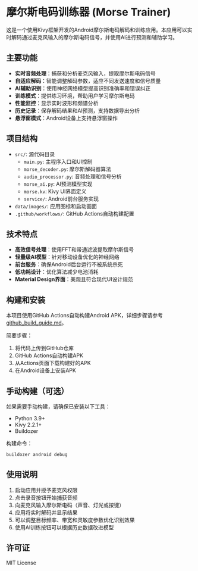 # 摩尔斯电码训练器 (Morse Trainer)

这是一个使用Kivy框架开发的Android摩尔斯电码解码和训练应用。本应用可以实时解码通过麦克风输入的摩尔斯电码信号，并使用AI进行预测和辅助学习。

## 主要功能

- **实时音频处理**：捕获和分析麦克风输入，提取摩尔斯电码信号
- **自适应解码**：智能调整解码参数，适应不同发送速度和信号质量
- **AI辅助识别**：使用神经网络模型提高识别准确率和错误纠正
- **训练模式**：提供练习环境，帮助用户学习摩尔斯电码
- **性能监控**：显示实时波形和频谱分析
- **历史记录**：保存解码结果和AI预测，支持数据导出分析
- **悬浮窗模式**：Android设备上支持悬浮窗操作

## 项目结构

- `src/`: 源代码目录
  - `main.py`: 主程序入口和UI控制
  - `morse_decoder.py`: 摩尔斯解码器算法
  - `audio_processor.py`: 音频处理和信号分析
  - `morse_ai.py`: AI预测模型实现
  - `morse.kv`: Kivy UI界面定义
  - `service/`: Android前台服务实现
- `data/images/`: 应用图标和启动画面
- `.github/workflows/`: GitHub Actions自动构建配置

## 技术特点

- **高效信号处理**：使用FFT和带通滤波提取摩尔斯信号
- **轻量级AI模型**：针对移动设备优化的神经网络
- **前台服务**：确保Android后台运行不被系统杀死
- **低功耗设计**：优化算法减少电池消耗
- **Material Design界面**：美观且符合现代UI设计规范

## 构建和安装

本项目使用GitHub Actions自动构建Android APK，详细步骤请参考 [github_build_guide.md](github_build_guide.md)。

简要步骤：
1. 将代码上传到GitHub仓库
2. GitHub Actions自动构建APK
3. 从Actions页面下载构建好的APK
4. 在Android设备上安装APK

## 手动构建（可选）

如果需要手动构建，请确保已安装以下工具：
- Python 3.9+
- Kivy 2.2.1+
- Buildozer

构建命令：
```bash
buildozer android debug
```

## 使用说明

1. 启动应用并授予麦克风权限
2. 点击录音按钮开始捕获音频
3. 向麦克风输入摩尔斯电码（声音、灯光或按键）
4. 应用将实时解码并显示结果
5. 可以调整目标频率、带宽和灵敏度参数优化识别效果
6. 使用AI训练按钮可以根据历史数据改进模型

## 许可证

MIT License 